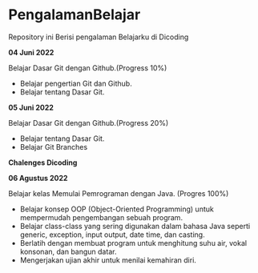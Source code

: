 # PengalamanBelajar
Repository ini Berisi pengalaman Belajarku di Dicoding

**04 Juni 2022**

Belajar Dasar Git dengan Github.(Progress 10%)
  * Belajar pengertian Git dan Github. 
  * Belajar tentang Dasar Git.
 
**05 Juni 2022**

Belajar Dasar Git dengan Github.(Progress 20%)
 * Belajar tentang Dasar Git.
 * Belajar Git Branches
 
 **Chalenges  Dicoding**

**06 Agustus 2022**

Belajar kelas Memulai Pemrograman dengan Java. (Progres 100%)
  * Belajar konsep OOP (Object-Oriented Programming) untuk mempermudah pengembangan sebuah program.
  * Belajar class-class yang sering digunakan dalam bahasa Java seperti generic, exception, input output, date time, dan casting. 
  * Berlatih dengan membuat program untuk menghitung suhu air, vokal konsonan, dan bangun datar. 
  * Mengerjakan ujian akhir untuk menilai kemahiran diri.
